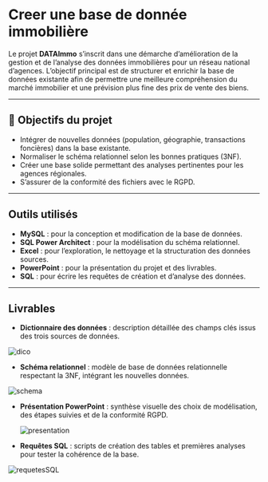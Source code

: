 # Creer une base de donnée immobilière

Le projet **DATAImmo** s’inscrit dans une démarche d’amélioration de la gestion et de l’analyse des données immobilières pour un réseau national d’agences. L’objectif principal est de structurer et enrichir la base de données existante afin de permettre une meilleure compréhension du marché immobilier et une prévision plus fine des prix de vente des biens.

---

## 🎯 Objectifs du projet

- Intégrer de nouvelles données (population, géographie, transactions foncières) dans la base existante.
- Normaliser le schéma relationnel selon les bonnes pratiques (3NF).
- Créer une base solide permettant des analyses pertinentes pour les agences régionales.
- S’assurer de la conformité des fichiers avec le RGPD.

---

##  Outils utilisés

- **MySQL** : pour la conception et modification de la base de données.
- **SQL Power Architect** : pour la modélisation du schéma relationnel.
- **Excel** : pour l’exploration, le nettoyage et la structuration des données sources.
- **PowerPoint** : pour la présentation du projet et des livrables.
- **SQL** : pour écrire les requêtes de création et d’analyse des données.

---

##  Livrables

- **Dictionnaire des données** : description détaillée des champs clés issus des trois sources de données.

![dico]()
  
- **Schéma relationnel** : modèle de base de données relationnelle respectant la 3NF, intégrant les nouvelles données.

![schema]()

- **Présentation PowerPoint** : synthèse visuelle des choix de modélisation, des étapes suivies et de la conformité RGPD.

  ![presentation]()
  
- **Requêtes SQL** : scripts de création des tables et premières analyses pour tester la cohérence de la base.

![requetesSQL]()
